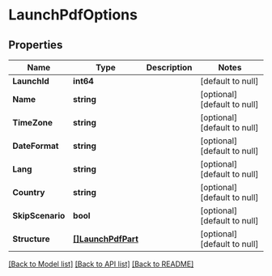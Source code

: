 # LaunchPdfOptions

## Properties
Name | Type | Description | Notes
------------ | ------------- | ------------- | -------------
**LaunchId** | **int64** |  | [default to null]
**Name** | **string** |  | [optional] [default to null]
**TimeZone** | **string** |  | [optional] [default to null]
**DateFormat** | **string** |  | [optional] [default to null]
**Lang** | **string** |  | [optional] [default to null]
**Country** | **string** |  | [optional] [default to null]
**SkipScenario** | **bool** |  | [optional] [default to null]
**Structure** | [**[]LaunchPdfPart**](LaunchPdfPart.md) |  | [optional] [default to null]

[[Back to Model list]](../README.md#documentation-for-models) [[Back to API list]](../README.md#documentation-for-api-endpoints) [[Back to README]](../README.md)

